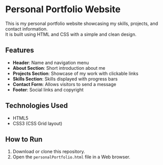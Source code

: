 # Personal Portfolio Website

This is my personal portfolio website showcasing my skills, projects, and contact information.  
It is built using HTML and CSS with a simple and clean design.

## Features
- **Header**: Name and navigation menu  
- **About Section**: Short introduction about me  
- **Projects Section**: Showcase of my work with clickable links  
- **Skills Section**: Skills displayed with progress bars  
- **Contact Form**: Allows visitors to send a message  
- **Footer**: Social links and copyright

## Technologies Used
- HTML5
- CSS3 (CSS Grid layout)

## How to Run
1. Download or clone this repository.
2. Open the `personalPortfolio.html` file in    a Web browser.
